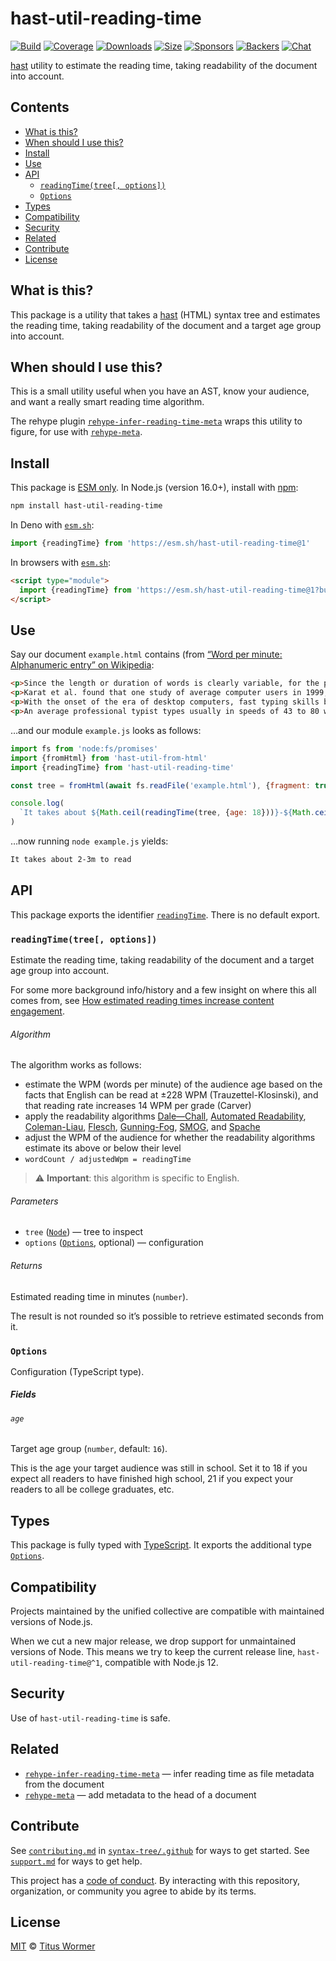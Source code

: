 # hast-util-reading-time

[![Build][build-badge]][build]
[![Coverage][coverage-badge]][coverage]
[![Downloads][downloads-badge]][downloads]
[![Size][size-badge]][size]
[![Sponsors][sponsors-badge]][collective]
[![Backers][backers-badge]][collective]
[![Chat][chat-badge]][chat]

[hast][] utility to estimate the reading time, taking readability of the
document into account.

## Contents

*   [What is this?](#what-is-this)
*   [When should I use this?](#when-should-i-use-this)
*   [Install](#install)
*   [Use](#use)
*   [API](#api)
    *   [`readingTime(tree[, options])`](#readingtimetree-options)
    *   [`Options`](#options)
*   [Types](#types)
*   [Compatibility](#compatibility)
*   [Security](#security)
*   [Related](#related)
*   [Contribute](#contribute)
*   [License](#license)

## What is this?

This package is a utility that takes a [hast][] (HTML) syntax tree and estimates
the reading time, taking readability of the document and a target age group into
account.

## When should I use this?

This is a small utility useful when you have an AST, know your audience, and
want a really smart reading time algorithm.

The rehype plugin
[`rehype-infer-reading-time-meta`][rehype-infer-reading-time-meta]
wraps this utility to figure, for use with [`rehype-meta`][rehype-meta].

## Install

This package is [ESM only][esm].
In Node.js (version 16.0+), install with [npm][]:

```sh
npm install hast-util-reading-time
```

In Deno with [`esm.sh`][esmsh]:

```js
import {readingTime} from 'https://esm.sh/hast-util-reading-time@1'
```

In browsers with [`esm.sh`][esmsh]:

```html
<script type="module">
  import {readingTime} from 'https://esm.sh/hast-util-reading-time@1?bundle'
</script>
```

## Use

Say our document `example.html` contains (from [“Word per minute: Alphanumeric
entry” on Wikipedia][wiki]:

```html
<p>Since the length or duration of words is clearly variable, for the purpose of measurement of text entry, the definition of each "word" is often standardized to be five characters or keystrokes long in English, including spaces and punctuation. For example, under such a method applied to plain English text the phrase "I run" counts as one word, but "rhinoceros" and "let's talk" would both count as two.</p>
<p>Karat et al. found that one study of average computer users in 1999, the average rate for transcription was 32.5 words per minute, and 19.0 words per minute for composition. In the same study, when the group was divided into "fast", "moderate", and "slow" groups, the average speeds were 40 wpm, 35 wpm, and 23 wpm, respectively.</p>
<p>With the onset of the era of desktop computers, fast typing skills became much more widespread.</p>
<p>An average professional typist types usually in speeds of 43 to 80 wpm, while some positions can require 80 to 95 (usually the minimum required for dispatch positions and other time-sensitive typing jobs), and some advanced typists work at speeds above 120 wpm. Two-finger typists, sometimes also referred to as "hunt and peck" typists, commonly reach sustained speeds of about 37 wpm for memorized text and 27 wpm when copying text, but in bursts may be able to reach much higher speeds. From the 1920s through the 1970s, typing speed (along with shorthand speed) was an important secretarial qualification and typing contests were popular and often publicized by typewriter companies as promotional tools.</p>
```

…and our module `example.js` looks as follows:

```js
import fs from 'node:fs/promises'
import {fromHtml} from 'hast-util-from-html'
import {readingTime} from 'hast-util-reading-time'

const tree = fromHtml(await fs.readFile('example.html'), {fragment: true})

console.log(
  `It takes about ${Math.ceil(readingTime(tree, {age: 18}))}-${Math.ceil(readingTime(tree, {age: 14}))}m to read`
)
```

…now running `node example.js` yields:

```txt
It takes about 2-3m to read
```

## API

This package exports the identifier [`readingTime`][api-reading-time].
There is no default export.

### `readingTime(tree[, options])`

Estimate the reading time, taking readability of the document and a target age
group into account.

For some more background info/history and a few insight on where this all comes
from, see [How estimated reading times increase content engagement][martech].

###### Algorithm

The algorithm works as follows:

*   estimate the WPM (words per minute) of the audience age based on the facts
    that English can be read at ±228 WPM (Trauzettel-Klosinski), and that
    reading rate increases 14 WPM per grade (Carver)
*   apply the readability algorithms [Dale—Chall][dale-chall],
    [Automated Readability][automated-readability], [Coleman-Liau][],
    [Flesch][], [Gunning-Fog][], [SMOG][], and [Spache][]
*   adjust the WPM of the audience for whether the readability algorithms
    estimate its above or below their level
*   `wordCount / adjustedWpm = readingTime`

> ⚠️ **Important**: this algorithm is specific to English.

###### Parameters

*   `tree` ([`Node`][node])
    — tree to inspect
*   `options` ([`Options`][api-options], optional)
    — configuration

###### Returns

Estimated reading time in minutes (`number`).

The result is not rounded so it’s possible to retrieve estimated seconds from
it.

### `Options`

Configuration (TypeScript type).

##### Fields

###### `age`

Target age group (`number`, default: `16`).

This is the age your target audience was still in school.
Set it to 18 if you expect all readers to have finished high school, 21 if you
expect your readers to all be college graduates, etc.

## Types

This package is fully typed with [TypeScript][].
It exports the additional type [`Options`][api-options].

## Compatibility

Projects maintained by the unified collective are compatible with maintained
versions of Node.js.

When we cut a new major release, we drop support for unmaintained versions of
Node.
This means we try to keep the current release line,
`hast-util-reading-time@^1`, compatible with Node.js 12.

## Security

Use of `hast-util-reading-time` is safe.

## Related

*   [`rehype-infer-reading-time-meta`][rehype-infer-reading-time-meta]
    — infer reading time as file metadata from the document
*   [`rehype-meta`][rehype-meta]
    — add metadata to the head of a document

## Contribute

See [`contributing.md`][contributing] in [`syntax-tree/.github`][health] for
ways to get started.
See [`support.md`][support] for ways to get help.

This project has a [code of conduct][coc].
By interacting with this repository, organization, or community you agree to
abide by its terms.

## License

[MIT][license] © [Titus Wormer][author]

<!-- Definitions -->

[build-badge]: https://github.com/syntax-tree/hast-util-reading-time/workflows/main/badge.svg

[build]: https://github.com/syntax-tree/hast-util-reading-time/actions

[coverage-badge]: https://img.shields.io/codecov/c/github/syntax-tree/hast-util-reading-time.svg

[coverage]: https://codecov.io/github/syntax-tree/hast-util-reading-time

[downloads-badge]: https://img.shields.io/npm/dm/hast-util-reading-time.svg

[downloads]: https://www.npmjs.com/package/hast-util-reading-time

[size-badge]: https://img.shields.io/badge/dynamic/json?label=minzipped%20size&query=$.size.compressedSize&url=https://deno.bundlejs.com/?q=hast-util-reading-time

[size]: https://bundlejs.com/?q=hast-util-reading-time

[sponsors-badge]: https://opencollective.com/unified/sponsors/badge.svg

[backers-badge]: https://opencollective.com/unified/backers/badge.svg

[collective]: https://opencollective.com/unified

[chat-badge]: https://img.shields.io/badge/chat-discussions-success.svg

[chat]: https://github.com/syntax-tree/unist/discussions

[npm]: https://docs.npmjs.com/cli/install

[esm]: https://gist.github.com/sindresorhus/a39789f98801d908bbc7ff3ecc99d99c

[esmsh]: https://esm.sh

[typescript]: https://www.typescriptlang.org

[license]: license

[author]: https://wooorm.com

[health]: https://github.com/syntax-tree/.github

[contributing]: https://github.com/syntax-tree/.github/blob/main/contributing.md

[support]: https://github.com/syntax-tree/.github/blob/main/support.md

[coc]: https://github.com/syntax-tree/.github/blob/main/code-of-conduct.md

[hast]: https://github.com/syntax-tree/hast

[node]: https://github.com/syntax-tree/hast#nodes

[dale-chall]: https://github.com/words/dale-chall-formula

[automated-readability]: https://github.com/words/automated-readability

[coleman-liau]: https://github.com/words/coleman-liau

[flesch]: https://github.com/words/flesch

[gunning-fog]: https://github.com/words/gunning-fog

[spache]: https://github.com/words/spache-formula

[smog]: https://github.com/words/smog-formula

[rehype-infer-reading-time-meta]: https://github.com/rehypejs/rehype-infer-reading-time-meta

[rehype-meta]: https://github.com/rehypejs/rehype-meta

[wiki]: https://en.wikipedia.org/wiki/Words_per_minute#Alphanumeric_entry

[martech]: https://martech.org/estimated-reading-times-increase-engagement/

[api-reading-time]: #readingtimetree-options

[api-options]: #options
